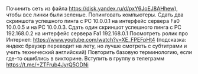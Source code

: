 Починить сеть из файла https://disk.yandex.ru/d/pxY6JoEJ8AHhew), чтобы все линки были зеленые. Попинговать компьютеры.
Сдать два скриншота успешного пинга с РС 10.0.0.1 на интерфейс сервера Fa0 10.0.0.5 и на PC 10.0.0.3.
Сдать один скриншот успешного пинга с РС 192.168.0.2 на интерфейс сервера Fa1 192.168.0.1
Посмотреть ролик про Интернет: https://www.youtube.com/watch?v=XE_FPEFpHt4 (подсказка: яндекс браузер переводит на лету, но лучше смотреть с субтитрами и учить технический английский)
Повторить базовую терминологию, если где-то ошиблись в викторине.
Вступить в группу в телеграмм https://t.me/+ZTFrub4JyrQ5ODNi
